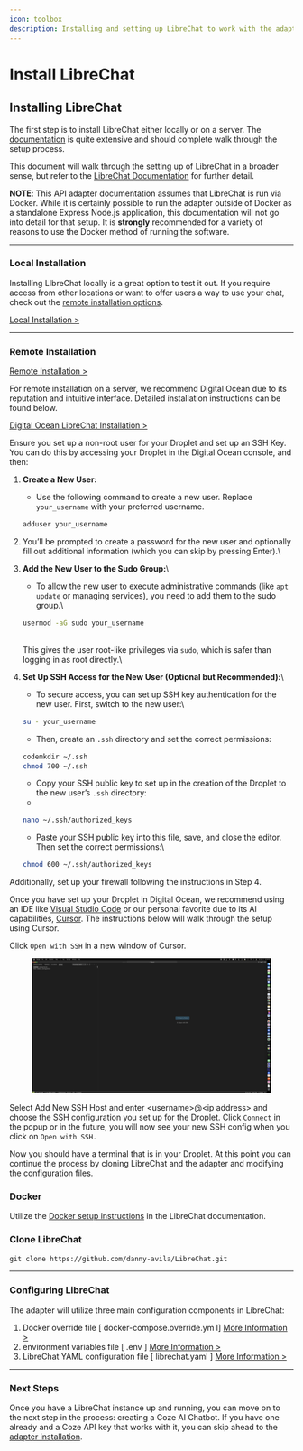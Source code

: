 ```yaml
---
icon: toolbox
description: Installing and setting up LibreChat to work with the adapter.
---
```


# Install LibreChat

## Installing LibreChat

The first step is to install LibreChat either locally or on a server. The [documentation](https://www.librechat.ai/docs) is quite extensive and should complete walk through the setup process.&#x20;

This document will walk through the setting up of LibreChat in a broader sense, but refer to the [LibreChat Documentation](https://www.librechat.ai/docs) for further detail.

**NOTE**: This API adapter documentation assumes that LibreChat is  run via Docker. While it is certainly possible to run the adapter outside of Docker as a standalone Express Node.js application, this documentation will not go into detail for that setup. It is **strongly** recommended for a variety of reasons to use the Docker method of running the software.

***

### Local Installation

Installing LIbreChat locally is a great option to test it out. If you require access from other locations or want to offer users a way to use your chat, check out the [remote installation options](install-librechat.md#remote-installation).

[Local Installation >](https://www.librechat.ai/docs/quick\_start/local\_setup)

***

### Remote Installation <a href="#remote-installation" id="remote-installation"></a>

[Remote Installation >](https://www.librechat.ai/docs/remote)

For remote installation on a server, we recommend Digital Ocean due to its reputation and intuitive interface.  Detailed installation instructions can be found below.

[Digital Ocean LibreChat Installation >](https://www.librechat.ai/docs/remote/digitalocean)

Ensure you set up a non-root user for your Droplet and set up an SSH Key. You can do this by accessing your Droplet in the Digital Ocean console, and then:

1.  **Create a New User:**

    * Use the following command to create a new user. Replace `your_username` with your preferred username.



    ```bash
    adduser your_username
    ```


2. You’ll be prompted to create a password for the new user and optionally fill out additional information (which you can skip by pressing Enter).\

3.  **Add the New User to the Sudo Group:**\


    * To allow the new user to execute administrative commands (like `apt update` or managing services), you need to add them to the sudo group.\


    ```bash
    usermod -aG sudo your_username
    ```

    \
    This gives the user root-like privileges via `sudo`, which is safer than logging in as root directly.\

4.  **Set Up SSH Access for the New User (Optional but Recommended):**\


    * To secure access, you can set up SSH key authentication for the new user. First, switch to the new user:\


    ```bash
    su - your_username
    ```



    * Then, create an `.ssh` directory and set the correct permissions:

    ```bash
    codemkdir ~/.ssh
    chmod 700 ~/.ssh
    ```



    * Copy your SSH public key to set up in the creation of the Droplet to the new user’s `.ssh` directory:
    *

    ```bash
    nano ~/.ssh/authorized_keys
    ```



    * Paste your SSH public key into this file, save, and close the editor. Then set the correct permissions:\


    ```bash
    chmod 600 ~/.ssh/authorized_keys
    ```



Additionally, set up your firewall following the instructions in Step 4.

Once you have set up your Droplet in Digital Ocean, we recommend using an IDE like [Visual Studio Code](https://code.visualstudio.com/) or our personal favorite due to its AI capabilities, [Cursor](https://www.cursor.com/). The instructions below will walk through the setup using Cursor.

Click `Open with SSH` in a new window of Cursor.

<figure><img src="../.gitbook/assets/CursorSetup1.jpg" alt=""><figcaption></figcaption></figure>

Select Add New SSH Host and enter \<username>@\<ip address> and choose the SSH configuration you set up for the Droplet. Click `Connect` in the popup or in the future, you will now see your new SSH config when you click on `Open with SSH.`

Now you should have a terminal that is in your Droplet. At this point you can continue the process by cloning LibreChat and the adapter and modifying the configuration files.

### Docker

Utilize the [Docker setup instructions](https://www.librechat.ai/docs/remote/docker\_linux) in the LibreChat documentation.

### Clone LibreChat

```
git clone https://github.com/danny-avila/LibreChat.git
```

***

### Configuring LibreChat

The adapter will utilize three main configuration components in LibreChat:

1. Docker override file \[ docker-compose.override.ym l]  [More Information >](https://www.librechat.ai/docs/configuration/docker\_override)
2. environment variables file \[ .env ]   [More Information >](https://www.librechat.ai/docs/configuration/dotenv)
3. LibreChat YAML configuration file \[ librechat.yaml ]  [More Information >](https://www.librechat.ai/docs/configuration/librechat\_yaml)

***

### Next Steps

Once you have a LibreChat instance up and running, you can move on to the next step in the process: creating a Coze AI Chatbot. If you have one already and a Coze API key that works with it, you can skip ahead to the [adapter installation](install-api-adapter.md).
